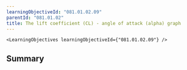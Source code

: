 ```yaml
---
learningObjectiveId: "081.01.02.09"
parentId: "081.01.02"
title: The lift coefficient (CL) - angle of attack (alpha) graph
---
```


```tsx eval
<LearningObjectives learningObjectiveId={"081.01.02.09"} />
```

## Summary
